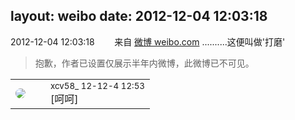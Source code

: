 layout: weibo
date: 2012-12-04 12:03:18
---
<meta name="referrer" content="no-referrer" />

2012-12-04 12:03:18  &nbsp;&nbsp;&nbsp;&nbsp;&nbsp;&nbsp; 来自 <a href="http://weibo.com/" rel="nofollow">微博 weibo.com</a>
..........这便叫做'打磨'
>  抱歉，作者已设置仅展示半年内微博，此微博已不可见。 ​​​

<table style="width: 100%;">
  <tr>
    <td style="width: 40px;"><img style="border-radius:50%" src="https://tva3.sinaimg.cn/crop.0.0.1242.1242.50/801f7e9ajw8f3peekcgoqj20yi0yidg9.jpg?KID=imgbed,tva&Expires=1624465829&ssig=71H025fubK"></td>
    <td colspan="2"><small>xcv58_ 12-12-4 12:53</small><br/>[呵呵]</td>
  </tr>
</table>
